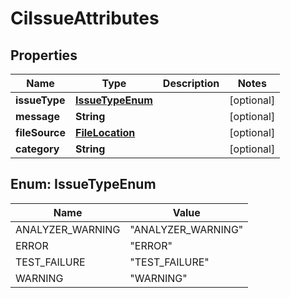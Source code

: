 

# CiIssueAttributes


## Properties

| Name | Type | Description | Notes |
|------------ | ------------- | ------------- | -------------|
|**issueType** | [**IssueTypeEnum**](#IssueTypeEnum) |  |  [optional] |
|**message** | **String** |  |  [optional] |
|**fileSource** | [**FileLocation**](FileLocation.md) |  |  [optional] |
|**category** | **String** |  |  [optional] |



## Enum: IssueTypeEnum

| Name | Value |
|---- | -----|
| ANALYZER_WARNING | &quot;ANALYZER_WARNING&quot; |
| ERROR | &quot;ERROR&quot; |
| TEST_FAILURE | &quot;TEST_FAILURE&quot; |
| WARNING | &quot;WARNING&quot; |



